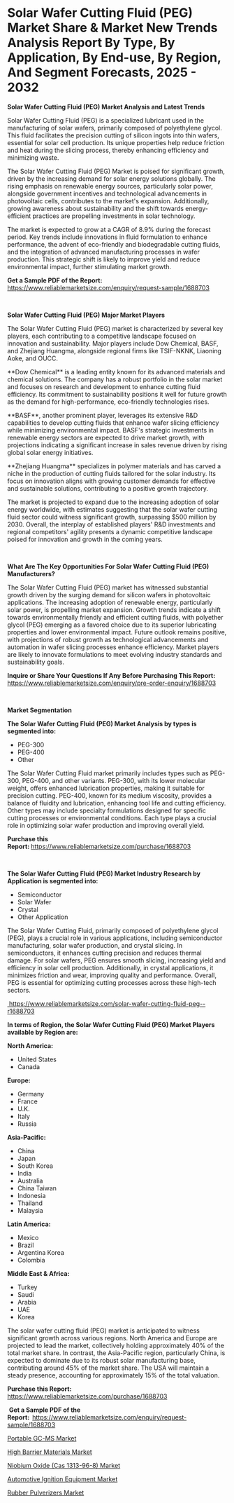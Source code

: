<p><h1>Solar Wafer Cutting Fluid (PEG) Market Share & Market New Trends Analysis Report By Type, By Application, By End-use, By Region, And Segment Forecasts, 2025 - 2032</h1></p><p><strong>Solar Wafer Cutting Fluid (PEG) Market Analysis and Latest Trends</strong></p>
<p><p>Solar Wafer Cutting Fluid (PEG) is a specialized lubricant used in the manufacturing of solar wafers, primarily composed of polyethylene glycol. This fluid facilitates the precision cutting of silicon ingots into thin wafers, essential for solar cell production. Its unique properties help reduce friction and heat during the slicing process, thereby enhancing efficiency and minimizing waste.</p><p>The Solar Wafer Cutting Fluid (PEG) Market is poised for significant growth, driven by the increasing demand for solar energy solutions globally. The rising emphasis on renewable energy sources, particularly solar power, alongside government incentives and technological advancements in photovoltaic cells, contributes to the market's expansion. Additionally, growing awareness about sustainability and the shift towards energy-efficient practices are propelling investments in solar technology.</p><p>The market is expected to grow at a CAGR of 8.9% during the forecast period. Key trends include innovations in fluid formulation to enhance performance, the advent of eco-friendly and biodegradable cutting fluids, and the integration of advanced manufacturing processes in wafer production. This strategic shift is likely to improve yield and reduce environmental impact, further stimulating market growth.</p></p>
<p><strong>Get a Sample PDF of the Report:&nbsp;</strong> <a href="https://www.reliablemarketsize.com/enquiry/request-sample/1688703?utm_campaign=973&utm_medium=2&utm_source=Github&utm_content=ia&utm_term=06012025&utm_id=solar-wafer-cutting-fluid-peg">https://www.reliablemarketsize.com/enquiry/request-sample/1688703</a></p>
<p>&nbsp;</p>
<p><strong>Solar Wafer Cutting Fluid (PEG) Major Market Players</strong></p>
<p><p>The Solar Wafer Cutting Fluid (PEG) market is characterized by several key players, each contributing to a competitive landscape focused on innovation and sustainability. Major players include Dow Chemical, BASF, and Zhejiang Huangma, alongside regional firms like TSIF-NKNK, Liaoning Aoke, and OUCC.</p><p>**Dow Chemical** is a leading entity known for its advanced materials and chemical solutions. The company has a robust portfolio in the solar market and focuses on research and development to enhance cutting fluid efficiency. Its commitment to sustainability positions it well for future growth as the demand for high-performance, eco-friendly technologies rises.</p><p>**BASF**, another prominent player, leverages its extensive R&D capabilities to develop cutting fluids that enhance wafer slicing efficiency while minimizing environmental impact. BASF's strategic investments in renewable energy sectors are expected to drive market growth, with projections indicating a significant increase in sales revenue driven by rising global solar energy initiatives.</p><p>**Zhejiang Huangma** specializes in polymer materials and has carved a niche in the production of cutting fluids tailored for the solar industry. Its focus on innovation aligns with growing customer demands for effective and sustainable solutions, contributing to a positive growth trajectory.</p><p>The market is projected to expand due to the increasing adoption of solar energy worldwide, with estimates suggesting that the solar wafer cutting fluid sector could witness significant growth, surpassing $500 million by 2030. Overall, the interplay of established players' R&D investments and regional competitors' agility presents a dynamic competitive landscape poised for innovation and growth in the coming years.</p></p>
<p>&nbsp;</p>
<p><strong>What Are The Key Opportunities For Solar Wafer Cutting Fluid (PEG) Manufacturers?</strong></p>
<p><p>The Solar Wafer Cutting Fluid (PEG) market has witnessed substantial growth driven by the surging demand for silicon wafers in photovoltaic applications. The increasing adoption of renewable energy, particularly solar power, is propelling market expansion. Growth trends indicate a shift towards environmentally friendly and efficient cutting fluids, with polyether glycol (PEG) emerging as a favored choice due to its superior lubricating properties and lower environmental impact. Future outlook remains positive, with projections of robust growth as technological advancements and automation in wafer slicing processes enhance efficiency. Market players are likely to innovate formulations to meet evolving industry standards and sustainability goals.</p></p>
<p><strong>Inquire or Share Your Questions If Any Before Purchasing This Report:</strong> <a href="https://www.reliablemarketsize.com/enquiry/pre-order-enquiry/1688703?utm_campaign=973&utm_medium=2&utm_source=Github&utm_content=ia&utm_term=06012025&utm_id=solar-wafer-cutting-fluid-peg">https://www.reliablemarketsize.com/enquiry/pre-order-enquiry/1688703</a></p>
<p>&nbsp;</p>
<p><strong>Market Segmentation</strong></p>
<p><strong>The Solar Wafer Cutting Fluid (PEG) Market Analysis by types is segmented into:</strong></p>
<p><ul><li>PEG-300</li><li>PEG-400</li><li>Other</li></ul></p>
<p><p>The Solar Wafer Cutting Fluid market primarily includes types such as PEG-300, PEG-400, and other variants. PEG-300, with its lower molecular weight, offers enhanced lubrication properties, making it suitable for precision cutting. PEG-400, known for its medium viscosity, provides a balance of fluidity and lubrication, enhancing tool life and cutting efficiency. Other types may include specialty formulations designed for specific cutting processes or environmental conditions. Each type plays a crucial role in optimizing solar wafer production and improving overall yield.</p></p>
<p><strong>Purchase this Report:&nbsp;</strong><a href="https://www.reliablemarketsize.com/purchase/1688703?utm_campaign=973&utm_medium=2&utm_source=Github&utm_content=ia&utm_term=06012025&utm_id=solar-wafer-cutting-fluid-peg">https://www.reliablemarketsize.com/purchase/1688703</a></p>
<p>&nbsp;</p>
<p><strong>The Solar Wafer Cutting Fluid (PEG) Market Industry Research by Application is segmented into:</strong></p>
<p><ul><li>Semiconductor</li><li>Solar Wafer</li><li>Crystal</li><li>Other Application</li></ul></p>
<p><p>The Solar Wafer Cutting Fluid, primarily composed of polyethylene glycol (PEG), plays a crucial role in various applications, including semiconductor manufacturing, solar wafer production, and crystal slicing. In semiconductors, it enhances cutting precision and reduces thermal damage. For solar wafers, PEG ensures smooth slicing, increasing yield and efficiency in solar cell production. Additionally, in crystal applications, it minimizes friction and wear, improving quality and performance. Overall, PEG is essential for optimizing cutting processes across these high-tech sectors.</p></p>
<p><a href="https://www.reliablemarketsize.com/solar-wafer-cutting-fluid-peg--r1688703?utm_campaign=973&utm_medium=2&utm_source=Github&utm_content=ia&utm_term=06012025&utm_id=solar-wafer-cutting-fluid-peg">&nbsp;https://www.reliablemarketsize.com/solar-wafer-cutting-fluid-peg--r1688703</a></p>
<p><strong>In terms of Region, the Solar Wafer Cutting Fluid (PEG) Market Players available by Region are:</strong></p>
<p>
    <p> <strong> North America: </strong>
        <ul>
            <li>United States</li>
            <li>Canada</li>
        </ul>
        </p> 
    <p> <strong> Europe: </strong>
        <ul>
            <li>Germany</li>
            <li>France</li>
            <li>U.K.</li>
            <li>Italy</li>
            <li>Russia</li>
        </ul>
        </p> 
    <p> <strong> Asia-Pacific: </strong>
        <ul>
            <li>China</li>
            <li>Japan</li>
            <li>South Korea</li>
            <li>India</li>
            <li>Australia</li>
            <li>China Taiwan</li>
            <li>Indonesia</li>
            <li>Thailand</li>
            <li>Malaysia</li>
        </ul>
        </p> 
    <p> <strong> Latin America: </strong>
        <ul>
            <li>Mexico</li>
            <li>Brazil</li>
            <li>Argentina Korea</li>
            <li>Colombia</li>
        </ul>
        </p> 
    <p> <strong> Middle East & Africa: </strong>
        <ul>
            <li>Turkey</li>
            <li>Saudi</li>
            <li>Arabia</li>
            <li>UAE</li>
            <li>Korea</li>
        </ul>
    </p>
    </p>
<p><p>The solar wafer cutting fluid (PEG) market is anticipated to witness significant growth across various regions. North America and Europe are projected to lead the market, collectively holding approximately 40% of the total market share. In contrast, the Asia-Pacific region, particularly China, is expected to dominate due to its robust solar manufacturing base, contributing around 45% of the market share. The USA will maintain a steady presence, accounting for approximately 15% of the total valuation.</p></p>
<p><strong>Purchase this Report: </strong><a href="https://www.reliablemarketsize.com/purchase/1688703?utm_campaign=973&utm_medium=2&utm_source=Github&utm_content=ia&utm_term=06012025&utm_id=solar-wafer-cutting-fluid-peg">https://www.reliablemarketsize.com/purchase/1688703</a></p>
<p>&nbsp;<strong>Get a Sample PDF of the Report:&nbsp;&nbsp;</strong><a href="https://www.reliablemarketsize.com/enquiry/request-sample/1688703?utm_campaign=973&utm_medium=2&utm_source=Github&utm_content=ia&utm_term=06012025&utm_id=solar-wafer-cutting-fluid-peg">https://www.reliablemarketsize.com/enquiry/request-sample/1688703</a></p>
<p><strong></strong></p>
<p><p><a href="https://www.linkedin.com/pulse/comprehensive-study-portable-gc-ms-market-size-growth-58-t8p4f?utm_campaign=973&utm_medium=2&utm_source=Github&utm_content=ia&utm_term=06012025&utm_id=solar-wafer-cutting-fluid-peg">Portable GC-MS Market</a></p><p><a href="https://github.com/castoriffic/Market-Research-Report-List-5/blob/main/high-barrier-materials-market.md?utm_campaign=973&utm_medium=2&utm_source=Github&utm_content=ia&utm_term=06012025&utm_id=solar-wafer-cutting-fluid-peg">High Barrier Materials Market</a></p><p><a href="https://www.linkedin.com/pulse/niobium-oxide-cas-1313-96-8-market-expansion-comprehensive-x81nf?utm_campaign=973&utm_medium=2&utm_source=Github&utm_content=ia&utm_term=06012025&utm_id=solar-wafer-cutting-fluid-peg">Niobium Oxide (Cas 1313-96-8) Market</a></p><p><a href="https://www.linkedin.com/pulse/revenue-demand-automotive-ignition-equipment-market-expected-ecmmf?utm_campaign=973&utm_medium=2&utm_source=Github&utm_content=ia&utm_term=06012025&utm_id=solar-wafer-cutting-fluid-peg">Automotive Ignition Equipment Market</a></p><p><a href="https://www.linkedin.com/pulse/information-trends-significant-market-drivers-obstacles-mjy5f?utm_campaign=973&utm_medium=2&utm_source=Github&utm_content=ia&utm_term=06012025&utm_id=solar-wafer-cutting-fluid-peg">Rubber Pulverizers Market</a></p></p>